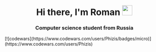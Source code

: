 <h1 align="center">Hi there, I'm <a>Roman</a> 
<img src="https://github.com/blackcater/blackcater/raw/main/images/Hi.gif" height="32"/></h1>
<h3 align="center">Computer science student from Russia</h3>
[![codewars](https://www.codewars.com/users/Phizis/badges/micro)](https://www.codewars.com/users/Phizis) 
